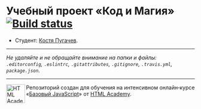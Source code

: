# Учебный проект «Код и Магия» [![Build status][travis-image]][travis-url]

* Студент: [Костя Пугачев](https://up.htmlacademy.ru/javascript/12/user/609267).

---

_Не удаляйте и не обращайте внимание на папки и файлы:_<br>
_`.editorconfig`, `.eslintrc`, `.gitattributes`, `.gitignore`, `.travis.yml`, `package.json`._

---

<a href="https://htmlacademy.ru/intensive/javascript"><img align="left" width="50" height="50" title="HTML Academy" src="https://up.htmlacademy.ru/static/img/intensive/javascript/logo-for-github.svg"></a>

Репозиторий создан для обучения на интенсивном онлайн‑курсе «[Базовый JavaScript](https://htmlacademy.ru/intensive/javascript)» от [HTML Academy](https://htmlacademy.ru).

[travis-image]: https://travis-ci.org/htmlacademy-javascript/609267-code-and-magick.svg?branch=master
[travis-url]: https://travis-ci.org/htmlacademy-javascript/609267-code-and-magick
